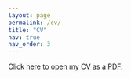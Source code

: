 ```yaml
---
layout: page
permalink: /cv/
title: "CV"
nav: true
nav_order: 3
---
```


<a href="Bremers_cv.pdf">Click here to open my CV as a PDF.</a>

